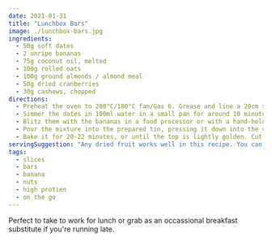 ```yaml
---
date: 2021-01-31
title: "Lunchbox Bars"
image: ./lunchbox-bars.jpg
ingredients:
  - 50g soft dates
  - 2 unripe bananas
  - 75g coconut oil, melted
  - 100g rolled oats
  - 100g ground almonds / almond meal
  - 50g dried cranberries
  - 30g cashews, chopped
directions:
  - Preheat the oven to 200°C/180°C fan/Gas 6. Grease and line a 20cm square baking tin with baking paper.
  - Simmer the dates in 100ml water in a small pan for around 10 minutes, or until they have softened and most of the water has evaporated.
  - Blitz them with the bananas in a food processor or with a hand-held blender until you have a smoothish paste. Transfer it to a bowl and stir in the melted coconut oil. Add the oats, almonds, cranberries and cashews and mix well.
  - Pour the mixture into the prepared tin, pressing it down into the corners and levelling the top with the back of a spoon.
  - Bake it for 20-22 minutes, or until the top is lightly golden. Cut it into bars while it is still warm and leave it to cool for 10 minutes. Remove the bars from the tin and store them in an airtight container for up to 5 days, or in the freezer.
servingSuggestion: "Any dried fruit works well in this recipe. You can also substitute the cashews with chopped hazelnuts or walnuts."
tags:
  - slices
  - bars
  - banana
  - nuts
  - high protien
  - on the go
---
```


Perfect to take to work for lunch or grab as an occassional breakfast substitute if you're running late.

[//]: # "Source: The Fast 800 - Dr. Michael Mosley, p. 248"
[//]: # "Makes 12 serves, 195 cals per seve"
